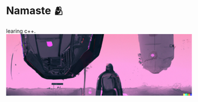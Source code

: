 # Namaste 🫂
learing c++.
![created with dalle](https://github.com/theabhayprajapati/theabhayprajapati/raw/main/twitter%20header%20X%20Dalle.png "@createwithDalle")
